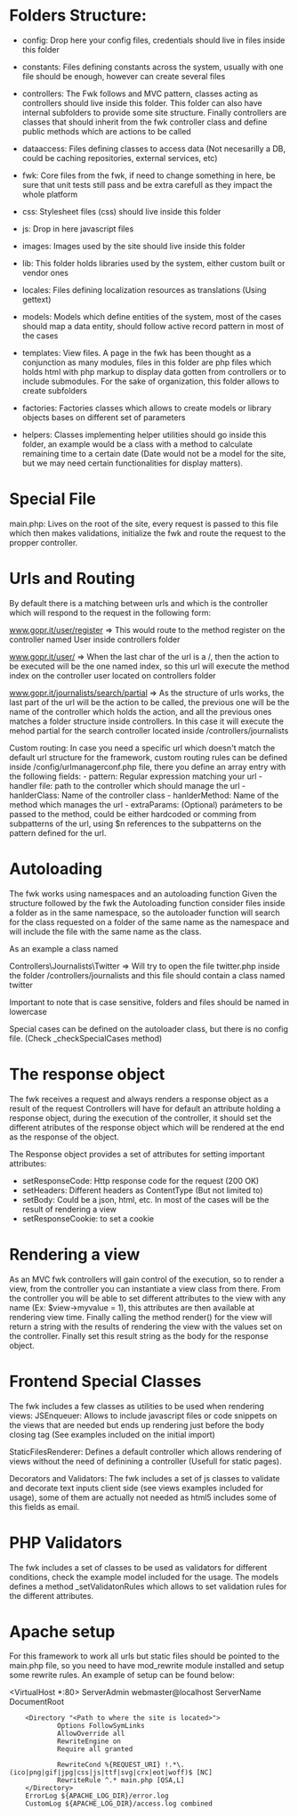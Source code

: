Folders Structure:
==================

- config: 
     Drop here your config files, credentials should live in files inside this folder

- constants: 
     Files defining constants across the system, usually with one file should be enough, however can create several files

- controllers: 
     The Fwk follows and MVC pattern, classes acting as controllers should live inside this folder. 
     This folder can also have internal subfolders to provide some site structure.
      Finally controllers are classes that should inherit from the fwk controller class and define public methods which are actions to be called

- dataaccess:
      Files defining classes to access data (Not necesarilly a DB, could be caching repositories, external services, etc)

- fwk:
      Core files from the fwk, if need to change something in here, be sure that unit tests still pass and be extra carefull as they impact the whole platform

- css:
      Stylesheet files (css) should live inside this folder

- js:
      Drop in here javascript files

- images:
      Images used by the site should live inside this folder

- lib:
     This folder holds libraries used by the system, either custom built or vendor ones

- locales:
     Files defining localization resources as translations (Using gettext)

- models:
     Models which define entities of the system, most of the cases should map a data entity, should follow active record pattern in most of the cases

- templates:
      View files. A page in the fwk has been thought as a conjunction as many modules, files in this folder are php files which holds html with php markup to display data gotten from controllers or to include submodules.
      For the sake of organization, this folder allows to create subfolders

- factories:
      Factories classes which allows to create models or library objects bases on different set of parameters

- helpers:
      Classes implementing helper utilities should go inside this folder, an example would be a class with a method to calculate remaining time to a certain date (Date would not be a model for the site, but we may need certain functionalities for display matters).

Special File
============
main.php: Lives on the root of the site, every request is passed to this file which then makes validations, initialize the fwk and route the request to the propper controller.
 
Urls and Routing
================
By default there is a matching between urls and which is the controller which will respond to the request in the following form:

www.gopr.it/user/register => This would route to the method register on the controller named User inside controllers folder

www.gopr.it/user/ => When the last char of the url is a /, then the action to be executed will be the one named index, so this url will execute the method index on the controller user located on controllers folder

www.gopr.it/journalists/search/partial => As the structure of urls works, the last part of the url will be the action to be called, the previous one will be the name of the controller which holds the action, and all the previous ones matches a folder structure inside controllers. In this case it will execute the mehod partial for the search controller located inside /controllers/journalists

Custom routing: In case you need a specific url which doesn't match the default url structure for the framework, custom routing rules can be defined inside /config/urlmanagerconf.php file, there you define an array entry with the following fields:
    - pattern: Regular expression matching your url
    - handler file: path to the controller which should manage the url
    - hanlderClass: Name of the controller class
    - hanlderMethod: Name of the method which manages the url
    - extraParams: (Optional) parámeters to be passed to the method, could be either hardcoded or comming from subpatterns of the url, using $n references to the subpatterns on the pattern defined for the url.

Autoloading
===========
The fwk works using namespaces and an autoloading function
Given the structure followed by the fwk the Autoloading function consider files inside a folder as in the same namespace, so the autoloader function will search for the class requested on a folder of the same name as the namespace and will include the file with the same name as the class.

As an example a class named

Controllers\Journalists\Twitter => Will try to open the file twitter.php inside the folder /controllers/journalists and this file should contain a class named twitter

Important to note that is case sensitive, folders and files should be named in lowercase

Special cases can be defined on the autoloader class, but there is no config file. (Check _checkSpecialCases method)

The response object
===================
The fwk receives a request and always renders a response object as a result of the request
Controllers will have for default an attribute holding a response object, during the execution of the controller, it should set the different atributes of the response object which will be rendered at the end as the response of the object.

The Response object provides a set of attributes for setting important attributes:
- setResponseCode: Http response code for the request (200 OK)
- setHeaders: Different headers as ContentType (But not limited to)
- setBody: Could be a json, html, etc. In most of the cases will be the result of rendering a view
- setResponseCookie: to set a cookie

Rendering a view
================
As an MVC fwk controllers will gain control of the execution, so to render a view, from the controller you can instantiate a view class from there.
From the controller you will be able to set different attributes to the view with any name (Ex: $view->myvalue = 1), this attributes are then available at rendering view time.
Finally calling the method render() for the view will return a string with the results of rendering the view with the values set on the controller.
Finally set this result string as the body for the response object.

Frontend Special Classes
========================
The fwk includes a few classes as utilities to be used when rendering views:
JSEnqueuer: Allows to include javascript files or code snippets on the views that are needed but ends up rendering just before the body closing tag (See examples included on the initial import)

StaticFilesRenderer: Defines a default controller which allows rendering of views without the need of definining a controller (Usefull for static pages).

Decorators and Validators: The fwk includes a set of js classes to validate and decorate text inputs client side (see views examples included for usage), some of them are actually not needed as html5 includes some of this fields as email.

PHP Validators
==============
The fwk includes a set of classes to be used as validators for different conditions, check the example model included for the usage.
The models defines a method _setValidatonRules which allows to set validation rules for the different attributes.

Apache setup
=============
For this framework to work all urls but static files should be pointed to the main.php file, so you need to have mod_rewrite module installed and setup some rewrite rules.
An example of setup can be found below:

<VirtualHost *:80>
        ServerAdmin webmaster@localhost
        ServerName <Your site url>
        DocumentRoot <Path to where the site is located>

        <Directory "<Path to where the site is located>">
                Options FollowSymLinks
                AllowOverride all
                RewriteEngine on
                Require all granted

                RewriteCond %{REQUEST_URI} !.*\.(ico|png|gif|jpg|css|js|ttf|svg|crx|eot|woff)$ [NC]
                RewriteRule ^.* main.php [QSA,L]
        </Directory>
        ErrorLog ${APACHE_LOG_DIR}/error.log
        CustomLog ${APACHE_LOG_DIR}/access.log combined
</VirtualHost>
